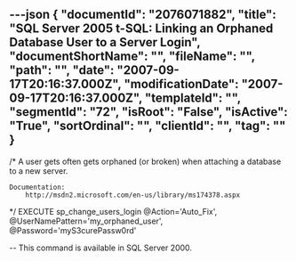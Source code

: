 ---json
{
  "documentId": "2076071882",
  "title": "SQL Server 2005 t-SQL: Linking an Orphaned Database User to a Server Login",
  "documentShortName": "",
  "fileName": "",
  "path": "",
  "date": "2007-09-17T20:16:37.000Z",
  "modificationDate": "2007-09-17T20:16:37.000Z",
  "templateId": "",
  "segmentId": "72",
  "isRoot": "False",
  "isActive": "True",
  "sortOrdinal": "",
  "clientId": "",
  "tag": ""
}
---

/*
    A user gets often gets orphaned (or broken)
    when attaching a database to a new server.

    Documentation:
        http://msdn2.microsoft.com/en-us/library/ms174378.aspx
*/
EXECUTE
    sp_change_users_login
        @Action='Auto_Fix',
        @UserNamePattern='my_orphaned_user',
        @Password='myS3curePassw0rd'

-- This command is available in SQL Server 2000.
